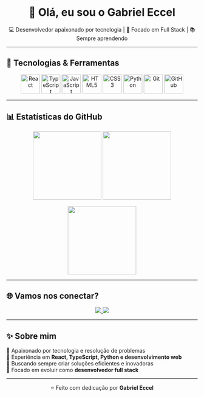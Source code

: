 <h1 align="center">👋 Olá, eu sou o Gabriel Eccel</h1>

<p align="center">
  💻 Desenvolvedor apaixonado por tecnologia | 🚀 Focado em Full Stack | 📚 Sempre aprendendo
</p>

---

## 🚀 Tecnologias & Ferramentas

<p align="center">
  <!-- Frontend -->
  <img src="https://cdn.jsdelivr.net/gh/devicons/devicon/icons/react/react-original.svg" width="50" alt="React" />
  <img src="https://cdn.jsdelivr.net/gh/devicons/devicon/icons/typescript/typescript-original.svg" width="50" alt="TypeScript" />
  <img src="https://cdn.jsdelivr.net/gh/devicons/devicon/icons/javascript/javascript-original.svg" width="50" alt="JavaScript" />
  <img src="https://cdn.jsdelivr.net/gh/devicons/devicon/icons/html5/html5-original.svg" width="50" alt="HTML5" />
  <img src="https://cdn.jsdelivr.net/gh/devicons/devicon/icons/css3/css3-original.svg" width="50" alt="CSS3" />
  
  <!-- Backend -->
  <img src="https://cdn.jsdelivr.net/gh/devicons/devicon/icons/python/python-original.svg" width="50" alt="Python" />
  
  <!-- Tools -->
  <img src="https://cdn.jsdelivr.net/gh/devicons/devicon/icons/git/git-original.svg" width="50" alt="Git" />
  <img src="https://cdn.jsdelivr.net/gh/devicons/devicon/icons/github/github-original.svg" width="50" alt="GitHub" />
</p>

---

## 📊 Estatísticas do GitHub

<p align="center">
  <img height="180em" src="https://github-readme-stats.vercel.app/api?username=GabrielEccel&show_icons=true&theme=radical" />
  <img height="180em" src="https://github-readme-stats.vercel.app/api/top-langs/?username=GabrielEccel&layout=compact&theme=radical" />
</p>

<p align="center">
  <img height="180em" src="https://streak-stats.demolab.com?user=GabrielEccel&theme=radical" />
</p>

---

## 🌐 Vamos nos conectar?

<p align="center">
  <a href="https://github.com/GabrielEccel" target="_blank">
    <img src="https://img.shields.io/badge/GitHub-000?style=for-the-badge&logo=github&logoColor=white" />
  </a>
  <a href="https://www.linkedin.com/in/gabrieleccel" target="_blank">
    <img src="https://img.shields.io/badge/LinkedIn-0A66C2?style=for-the-badge&logo=linkedin&logoColor=white" />
  </a>
</p>

---

## ✨ Sobre mim

🔹 Apaixonado por tecnologia e resolução de problemas  
🔹 Experiência em **React, TypeScript, Python e desenvolvimento web**  
🔹 Buscando sempre criar soluções eficientes e inovadoras  
🔹 Focado em evoluir como **desenvolvedor full stack**  

---

<p align="center">⭐️ Feito com dedicação por <b>Gabriel Eccel</b></p>
